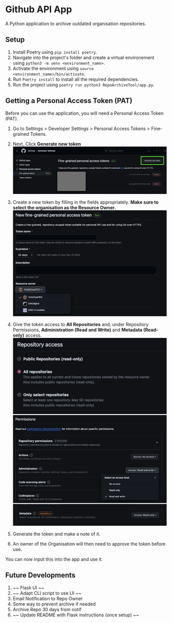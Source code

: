 # Github API App
A Python application to archive outdated organisation repositories.

## Setup
1. Install Poetry using `pip install poetry`.
2. Navigate into the project's folder and create a virtual environement using `python3 -m venv <environment_name>`.
3. Activate the environment using `source <environment_name>/bin/activate`.
4. Run `Poetry install` to install all the required dependencies.
5. Run the project using `poetry run python3 RepoArchiveTool/app.py`.

## Getting a Personal Access Token (PAT)
Before you can use the application, you will need a Personal Access Token (PAT).

1. Go to Settings > Developer Settings > Personal Access Tokens > Fine-grained Tokens.
2. Next, Click **Generate new token**
![New Fine-grained token UI](/assets/readme/PAT2.png)

3. Create a new token by filling in the fields appropriately. **Make sure to select the organisation as the Resource Owner.**
![Resource Owner Field](/assets/readme/PAT3.png)
4. Give the token access to **All Repositories** and, under Repository Permissions, **Administration (Read and Write)** and **Metadata (Read-only)** access.
![Repository Access](/assets/readme/PAT4.png)
![Administration Permission](/assets/readme/PAT5.png)
![Metadata Permission](/assets/readme/PAT6.png)

5. Generate the token and make a note of it.
6. An owner of the Organisation will then need to approve the token before use.

You can now input this into the app and use it.

## Future Developments
1. ~~ Flask UI ~~
2. ~~ Adapt CLI script to use UI ~~
3. Email Notification to Repo Owner
4. Some way to prevent archive if needed
5. Archive Repo 30 days from notif
6. ~~ Update README with Flask instructions (once setup) ~~
